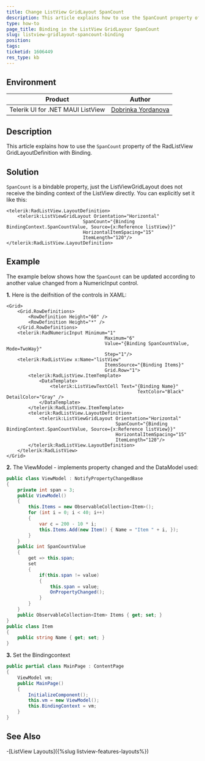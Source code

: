 ```yaml
---
title: Change ListView GridLayout SpanCount
description: This article explains how to use the SpanCount property of the RadListView GridLayoutDefinition with Binding.
type: how-to
page_title: Binding in the ListView GridLayour SpanCount
slug: listview-gridlayout-spancount-binding
position: 
tags: 
ticketid: 1606449
res_type: kb
---
```


## Environment

| Product | Author | 
| --- | ---- | 
| Telerik UI for .NET MAUI ListView | [Dobrinka Yordanova](https://www.telerik.com/blogs/author/dobrinka-yordanova) | 


## Description

This article explains how to use the `SpanCount` property of the RadListView GridLayoutDefinition with Binding.

## Solution

`SpanCount` is a bindable property, just the ListViewGridLayout does not receive the binding context of the ListView directly. You can explicitly set it like this:

```XAML
<telerik:RadListView.LayoutDefinition>
    <telerik:ListViewGridLayout Orientation="Horizontal"
                            SpanCount="{Binding BindingContext.SpanCountValue, Source={x:Reference listView}}"
                            HorizontalItemSpacing="15"
                            ItemLength="120"/>
</telerik:RadListView.LayoutDefinition>
```

## Example

The example below shows how the `SpanCount` can be updated according to another value changed from a NumericInput control.

**1.** Here is the deifnition of the controls in XAML:

```XAML
<Grid>
    <Grid.RowDefinitions>
        <RowDefinition Height="60" />
        <RowDefinition Height="*" />
    </Grid.RowDefinitions>
    <telerik:RadNumericInput Minimum="1" 
                                    Maximum="6" 
                                    Value="{Binding SpanCountValue, Mode=TwoWay}"
                                    Step="1"/>
    <telerik:RadListView x:Name="listView"
                                    ItemsSource="{Binding Items}"
                                    Grid.Row="1">
        <telerik:RadListView.ItemTemplate>
            <DataTemplate>
                <telerik:ListViewTextCell Text="{Binding Name}"
                                                TextColor="Black" DetailColor="Gray" />
            </DataTemplate>
        </telerik:RadListView.ItemTemplate>
        <telerik:RadListView.LayoutDefinition>
            <telerik:ListViewGridLayout Orientation="Horizontal"
                                        SpanCount="{Binding BindingContext.SpanCountValue, Source={x:Reference listView}}"
                                        HorizontalItemSpacing="15"
                                        ItemLength="120"/>
        </telerik:RadListView.LayoutDefinition>
    </telerik:RadListView>
</Grid>
```

**2.** The ViewModel - implements property changed and the DataModel used:

```C#
public class ViewModel : NotifyPropertyChangedBase
{
    private int span = 3;
    public ViewModel()
    {
        this.Items = new ObservableCollection<Item>();
        for (int i = 0; i < 40; i++)
        {
            var c = 200 - 10 * i;
            this.Items.Add(new Item() { Name = "Item " + i, });
        }
    }
    public int SpanCountValue
    {
        get => this.span;
        set
        {
            if(this.span != value)
            {
                this.span = value;
                OnPropertyChanged();
            }  
        }
    }
    public ObservableCollection<Item> Items { get; set; }
}
public class Item
{
    public string Name { get; set; }
}
```

**3.** Set the Bindingcontext

```C#
public partial class MainPage : ContentPage
{
    ViewModel vm;
	public MainPage()
	{
		InitializeComponent();
        this.vm = new ViewModel();
        this.BindingContext = vm;
	}
}
```

## See Also

-[ListView Layouts]({%slug listview-features-layouts%})

